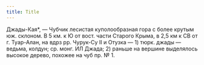 ```yaml
---
title: Title
---
```


Джады-Кая*, — Чубчик лесистая куполообразная гора с более крутым юж. склоном. В
5 км. к Ю от вост. части Старого Крыма, в 2,5 км к СВ от г. Туар-Алан, на вдрз
рр. Чурук-Су II и Отузка — 1) тюрк. джады — ведьма, колдун; ср. монг. ИЛ Джада;
2) раньше на вершине выделялось высокое дерево, похожее на чуб пр. № 1.
